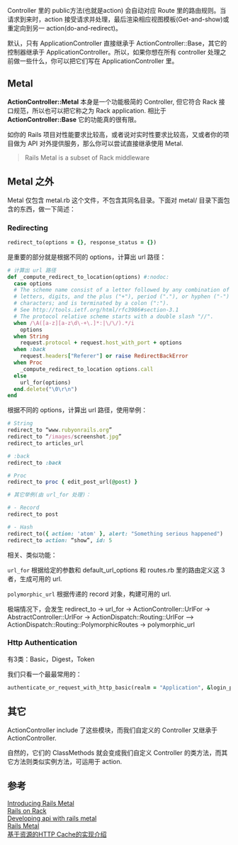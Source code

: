 Controller 里的 public方法(也就是action) 会自动对应 Route 里的路由规则。当请求到来时，action 接受请求并处理，最后渲染相应视图模板(Get-and-show)或重定向到另一 action(do-and-redirect)。

默认，只有 ApplicationController 直接继承于 ActionController::Base，其它的控制器继承于 ApplicationController。所以，如果你想在所有 controller 处理之前做一些什么，你可以把它们写在 ApplicationController 里。

## Metal

**ActionController::Metal** 本身是一个功能极简的 Controller, 但它符合 Rack 接口规范，所以也可以把它称之为 Rack application. 相比于 **ActionController::Base** 它的功能真的很有限。

如你的 Rails 项目对性能要求比较高，或者说对实时性要求比较高，又或者你的项目做为 API 对外提供服务，那么你可以尝试直接继承使用 Metal.

> Rails Metal is a subset of Rack middleware

## Metal 之外

Metal 仅包含 metal.rb 这个文件，不包含其同名目录。下面对 metal/ 目录下面包含的东西，做一下简述：

### Redirecting

```ruby
redirect_to(options = {}, response_status = {})
```

是重要的部分就是根据不同的 options，计算出 url 路径：

```ruby
# 计算出 url 路径
def _compute_redirect_to_location(options) #:nodoc:
  case options
  # The scheme name consist of a letter followed by any combination of
  # letters, digits, and the plus ("+"), period ("."), or hyphen ("-")
  # characters; and is terminated by a colon (":").
  # See http://tools.ietf.org/html/rfc3986#section-3.1
  # The protocol relative scheme starts with a double slash "//".
  when /\A([a-z][a-z\d\-+\.]*:|\/\/).*/i
    options
  when String
    request.protocol + request.host_with_port + options
  when :back
    request.headers["Referer"] or raise RedirectBackError
  when Proc
    _compute_redirect_to_location options.call
  else
    url_for(options)
  end.delete("\0\r\n")
end
```

根据不同的 options，计算出 url 路径，使用举例：

```ruby
# String
redirect_to “www.rubyonrails.org”
redirect_to “/images/screenshot.jpg”
redirect_to articles_url

# :back
redirect_to :back

# Proc
redirect_to proc { edit_post_url(@post) }

# 其它举例(由 url_for 处理)：

# - Record
redirect_to post

# - Hash
redirect_to({ action: 'atom' }, alert: "Something serious happened")
redirect_to action: “show”, id: 5
```

相关、类似功能：

`url_for` 根据给定的参数和 default_url_options 和 routes.rb 里的路由定义这 3 者，生成可用的 url.

`polymorphic_url` 根据传递的 record 对象，构建可用的 url.

极端情况下，会发生 redirect_to -> url_for -> ActionController::UrlFor -> AbstractController::UrlFor -> ActionDispatch::Routing::UrlFor --> ActionDispatch::Routing::PolymorphicRoutes -> polymorphic_url

### Http Authentication

有3类：Basic，Digest，Token

我们只看一个最最常用的：

```ruby
authenticate_or_request_with_http_basic(realm = "Application", &login_procedure)
```

## 其它

ActionController include 了这些模块，而我们自定义的 Controller 又继承于 ActionController.

自然的，它们的 ClassMethods 就会变成我们自定义 Controller 的类方法，而其它方法则类似实例方法，可运用于 action.

## 参考

[Introducing Rails Metal](http://weblog.rubyonrails.org/2008/12/17/introducing-rails-metal/)<br>
[Rails on Rack](http://edgeguides.rubyonrails.org/rails_on_rack.html)<br>
[Developing api with rails metal](http://www.slideshare.net/artellectual/developing-api-with-rails-metal)<br>
[Rails Metal](http://railscasts.com/episodes/150-rails-metal)<br>
[基于资源的HTTP Cache的实现介绍](http://robbinfan.com/blog/13/http-cache-implement)
